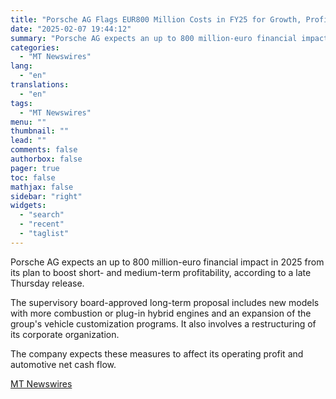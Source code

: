```yaml
---
title: "Porsche AG Flags EUR800 Million Costs in FY25 for Growth, Profitability Measures"
date: "2025-02-07 19:44:12"
summary: "Porsche AG expects an up to 800 million-euro financial impact in 2025 from its plan to boost short- and medium-term profitability, according to a late Thursday release. The supervisory board-approved long-term proposal includes new models with more combustion or plug-in hybrid engines and an expansion of the group's vehicle customization..."
categories:
  - "MT Newswires"
lang:
  - "en"
translations:
  - "en"
tags:
  - "MT Newswires"
menu: ""
thumbnail: ""
lead: ""
comments: false
authorbox: false
pager: true
toc: false
mathjax: false
sidebar: "right"
widgets:
  - "search"
  - "recent"
  - "taglist"
---
```


Porsche AG expects an up to 800 million-euro financial impact in 2025 from its plan to boost short- and medium-term profitability, according to a late Thursday release.

The supervisory board-approved long-term proposal includes new models with more combustion or plug-in hybrid engines and an expansion of the group's vehicle customization programs. It also involves a restructuring of its corporate organization.

The company expects these measures to affect its operating profit and automotive net cash flow.

[MT Newswires](https://www.tradingview.com/news/mtnewswires.com:20250207:G2465123:0/)
